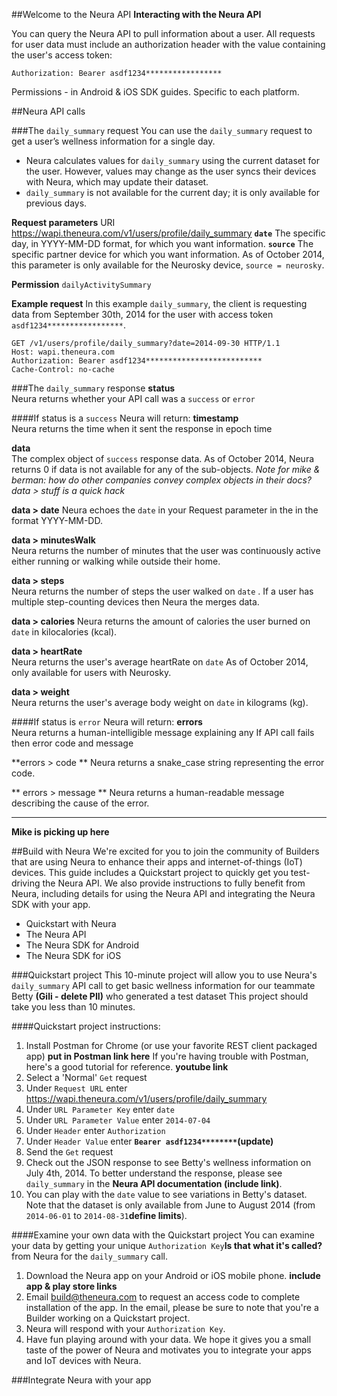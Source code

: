 
##Welcome to the Neura API
**Interacting with the Neura API**

You can query the Neura API to pull information about a user.  All requests for user data must include an authorization header with the value containing the user's access token:

    Authorization: Bearer asdf1234*****************

Permissions - in Android & iOS SDK guides. Specific to each platform. 

##Neura API calls

###The `daily_summary` request
You can use the `daily_summary` request to get a user’s wellness information for a single day.  

- Neura calculates values for `daily_summary` using the current dataset for the user. However,  values may change as the user syncs their devices with Neura, which may update their dataset. 
- `daily_summary` is not available for the current day; it is only available for previous days.

**Request parameters**
   URI https://wapi.theneura.com/v1/users/profile/daily_summary
**`date`**  The specific day, in YYYY-MM-DD format, for which you want information. 
**`source`** The specific partner device for which you want information.  As of October 2014, this parameter is only available for the Neurosky device, `source = neurosky`. 

**Permission** ```dailyActivitySummary```

**Example request**
In this example `daily_summary`, the client is requesting data from September 30th, 2014 for the user with access token  `asdf1234*****************`.


    GET /v1/users/profile/daily_summary?date=2014-09-30 HTTP/1.1
    Host: wapi.theneura.com
    Authorization: Bearer asdf1234**************************
    Cache-Control: no-cache



###The `daily_summary` response
**status**	
Neura returns whether your API call was a ````success```` or ````error```` 

####If status is a ````success```` Neura will return:
**timestamp**	
Neura returns the time when it sent the response in epoch time 

**data**	
The complex object of ````success```` response data. As of October 2014, Neura returns 0 if data is not available for any of the sub-objects.
*Note for mike & berman: how do other companies convey complex objects in their docs? data > stuff is a quick hack*  

**data > date**	
Neura echoes  the ````date```` in your Request parameter in the  in the format YYYY-MM-DD.   

**data > minutesWalk**	
Neura returns the number of minutes that the user was continuously active either running or walking while outside their home. 

 **data > steps**	
Neura returns the number of steps the user walked on ````date```` .   If a user has multiple step-counting devices then Neura the merges data.

**data > calories**	
Neura returns the amount of calories the user burned on ````date```` in kilocalories (kcal).
 
**data > heartRate**	
Neura returns the user's average heartRate on ````date```` 
As of October 2014, only available for users with Neurosky. 

**data > weight**	
Neura returns the user's average body weight on ````date```` in kilograms (kg). 

####If status is  ````error```` Neura will return:
**errors**	
Neura returns a human-intelligible message explaining any
If API call fails then error code and message

**errors > code **
Neura returns a snake_case string representing the error code.

** errors > message **
Neura returns a human-readable message describing the cause of the error.

-------

**Mike is picking up here**

##Build with Neura
We're excited for you to join the community of Builders that are using Neura to enhance their apps and internet-of-things (IoT) devices.  This guide includes a Quickstart project to quickly get you test-driving the Neura API.  We also provide instructions to fully benefit from Neura, including details for using the Neura API and integrating the Neura SDK with your app. 

 - Quickstart with Neura
 - The Neura API
 - The Neura SDK for Android
 - The Neura SDK for iOS

###Quickstart project
This 10-minute project will allow you to use Neura's `daily_summary` API call to get basic wellness information for our teammate Betty **(Gili - delete PII)** who generated a test dataset   This project should take you less than 10 minutes.

####Quickstart project instructions:
  1. Install Postman for Chrome (or use your favorite REST client packaged app) **put in Postman link here**  If you're having trouble with Postman, here's a good tutorial for reference. **youtube link**
  2. Select a 'Normal' `Get` request
  3. Under `Request URL` enter https://wapi.theneura.com/v1/users/profile/daily_summary 
  4. Under `URL Parameter Key` enter `date`
  5. Under `URL Parameter Value` enter `2014-07-04`
  6. Under `Header` enter `Authorization`
  7. Under  `Header Value` enter **`Bearer asdf1234********`(update)**
  8. Send the `Get` request
  9. Check out the JSON response to see Betty's wellness information on July 4th, 2014.  To better understand the response, please see `daily_summary` in the **Neura API documentation (include link)**.
  10. You can play with the `date` value to see variations in Betty's dataset. Note that the dataset is only available from June to August 2014 (from `2014-06-01` to `2014-08-31`**define limits**). 
 
####Examine your own data with the Quickstart project
You can examine your data by getting your unique `Authorization Key`**Is that what it's called?** from Neura for the `daily_summary` call.  

  1.  Download the Neura app on your Android or iOS mobile phone. **include app & play store links** 
  2. Email build@theneura.com to request an access code to complete installation of the app.  In the email, please be sure to note that you're a Builder working on a Quickstart project.  
  3. Neura will respond with your `Authorization Key`.
  4. Have fun playing around with your data. We hope it gives you a small taste of the power of Neura and motivates you to integrate your apps and IoT devices with Neura.

###Integrate Neura with your app

